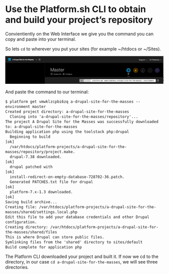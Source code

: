 # Use the Platform.sh CLI to obtain and build your project’s repository
Convientiently on the Web Interface we give you the command you can copy and
paste into your terminal.

So lets `cd` to wherever you put your sites (for example ~/htdocs or ~/Sites).

![Platform Web Ui Platform Cli Get](/images/platform-web-ui-platform-cli-get.png)

And paste the command to our terminal:
```
$ platform get vmwklzcpbi6zq a-drupal-site-for-the-masses --environment master
Created project directory: a-drupal-site-for-the-masses
  Cloning into 'a-drupal-site-for-the-masses/repository'...
The project A Drupal Site for the Masses was successfully downloaded to: a-drupal-site-for-the-masses
Building application php using the toolstack php:drupal
  Beginning to build                                                   [ok]
  /var/htdocs/platform-projects/a-drupal-site-for-the-masses/repository/project.make.
  drupal-7.38 downloaded.                                              [ok]
  drupal patched with                                                  [ok]
  install-redirect-on-empty-database-728702-36.patch.
  Generated PATCHES.txt file for drupal                                [ok]
  platform-7.x-1.3 downloaded.                                         [ok]
Saving build archive...
Creating file: /var/htdocs/platform-projects/a-drupal-site-for-the-masses/shared/settings.local.php
Edit this file to add your database credentials and other Drupal configuration.
Creating directory: /var/htdocs/platform-projects/a-drupal-site-for-the-masses/shared/files
This is where Drupal can store public files.
Symlinking files from the 'shared' directory to sites/default
Build complete for application php
```

The Platform CLI downloaded your project and built it. If now we cd to the
directory, in our case `cd a-drupal-site-for-the-masses`, we will see three 
directories.
